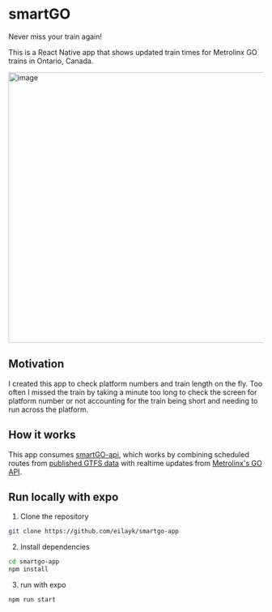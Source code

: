 # smartGO
Never miss your train again!

This is a React Native app that shows updated train times for Metrolinx GO trains in Ontario, Canada.

<img width="534" alt="image" src="https://github.com/user-attachments/assets/3d1884aa-8852-4d89-9776-d96b7d87f9b7">

## Motivation
I created this app to check platform numbers and train length on the fly. Too often I missed the train by taking a minute too long to check the screen for platform number or not accounting for the train being short and needing to run across the platform.

## How it works
This app consumes [smartGO-api](https://github.com/eilayk/smartgo/tree/main), which works by combining scheduled routes from [published GTFS data](https://www.metrolinx.com/en/about-us/open-data) with realtime updates from [Metrolinx's GO API](https://api.openmetrolinx.com/OpenDataAPI/Help).

## Run locally with expo
1. Clone the repository
```bash
git clone https://github.com/eilayk/smartgo-app
```

2. Install dependencies
```bash
cd smartgo-app
npm install
```

3. run with expo
```bash
npm run start
```
